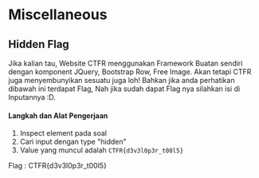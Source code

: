 # Miscellaneous
## Hidden Flag

Jika kalian tau, Website CTFR menggunakan Framework Buatan sendiri dengan komponent JQuery, Bootstrap Row, Free Image. Akan tetapi CTFR juga menyembunyikan sesuatu juga loh! Bahkan jika anda perhatikan dibawah ini terdapat Flag, Nah jika sudah dapat Flag nya silahkan isi di Inputannya :D.


#### Langkah dan Alat Pengerjaan
1. Inspect element pada soal 
2. Cari input dengan type "hidden"
3. Value yang muncul adalah `CTFR{d3v3l0p3r_t00l5}`

Flag : CTFR{d3v3l0p3r_t00l5}